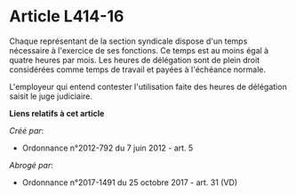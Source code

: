 # Article L414-16

Chaque représentant de la section syndicale dispose d'un temps nécessaire à l'exercice de ses fonctions. Ce temps est au
moins égal à quatre heures par mois. Les heures de délégation sont de plein droit considérées comme temps de travail et
payées à l'échéance normale. 

L'employeur qui entend contester l'utilisation faite des heures de délégation saisit le juge judiciaire.

**Liens relatifs à cet article**

_Créé par_:

  - Ordonnance n°2012-792 du 7 juin 2012 - art. 5

_Abrogé par_:

  - Ordonnance n°2017-1491 du 25 octobre 2017 - art. 31 (VD)
